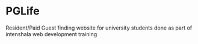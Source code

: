 # PGLife
Resident/Paid Guest finding website for university students done as part of intenshala web development training  
